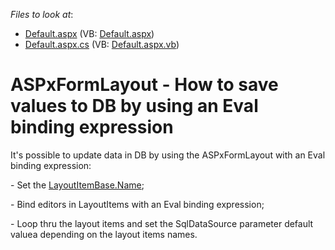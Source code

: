 <!-- default file list -->
*Files to look at*:

* [Default.aspx](./CS/WebSite/Default.aspx) (VB: [Default.aspx](./VB/WebSite/Default.aspx))
* [Default.aspx.cs](./CS/WebSite/Default.aspx.cs) (VB: [Default.aspx.vb](./VB/WebSite/Default.aspx.vb))
<!-- default file list end -->
# ASPxFormLayout - How to save values to DB by using an Eval binding expression


<p>It's possible to update data in DB by using the ASPxFormLayout with an Eval binding expression:</p><p>- Set the <a href="http://documentation.devexpress.com/#AspNet/DevExpressWebASPxFormLayoutLayoutItemBase_Nametopic">LayoutItemBase.Name</a>;</p><p>- Bind editors in LayoutItems with an Eval binding expression;</p><p>- Loop thru the layout items and set the SqlDataSource parameter default valuea depending on the  layout items names.</p>

<br/>


